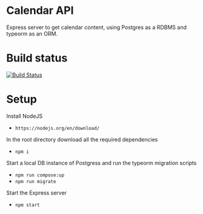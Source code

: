 # Calendar API

Express server to get calendar content, using Postgres as a RDBMS and typeorm as an ORM.

# Build status
[![Build Status](https://travis-ci.com/DaJaffaMan/calendar-api.svg?branch=master)](https://travis-ci.com/DaJaffaMan/calendar-api)

# Setup
Install NodeJS
 - `https://nodejs.org/en/download/`

In the root directory download all the required dependencies
 - `npm i`

Start a local DB instance of Postgress and run the typeorm migration scripts
 - `npm run compose:up`
 - `npm run migrate`

 Start the Express server
 - `npm start`
